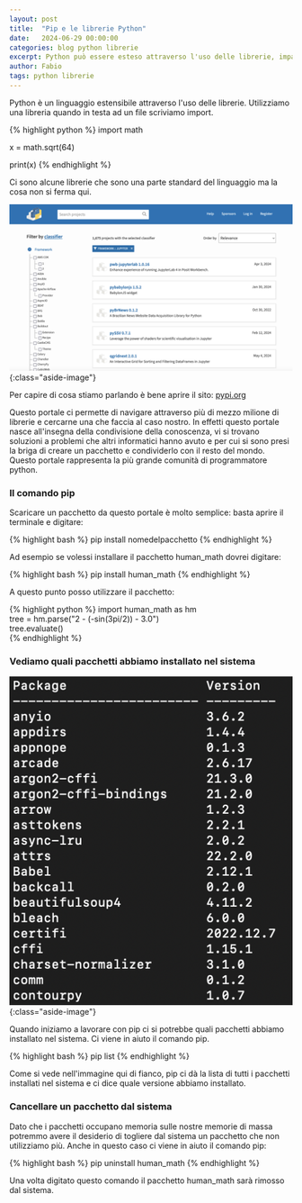 ```yaml
---
layout: post
title:  "Pip e le librerie Python"
date:   2024-06-29 00:00:00
categories: blog python librerie
excerpt: Python può essere esteso attraverso l'uso delle librerie, impariamo ad utilizzare il gestore dei pacchetti python pip
author: Fabio
tags: python librerie
---
```


Python è un linguaggio estensibile attraverso l'uso delle librerie. Utilizziamo una libreria quando in testa ad un file scriviamo import. 

{% highlight python %}
import math

x = math.sqrt(64)

print(x) 
{% endhighlight %}

Ci sono alcune librerie che sono una parte standard del linguaggio ma la cosa non si ferma qui.

![pypi.org](/images/blog/2024-06/pypi.png){:class="aside-image"}

Per capire di cosa stiamo parlando è bene aprire il sito: [pypi.org](https://pypi.org/)

Questo portale ci permette di navigare attraverso più di mezzo milione di librerie e cercarne una che faccia al caso nostro. 
In effetti questo portale nasce all'insegna della condivisione della conoscenza, vi si trovano soluzioni a problemi che altri informatici hanno avuto e per cui si sono presi la briga di creare un pacchetto e condividerlo con il resto del mondo. Questo portale rappresenta la più grande comunità di programmatore python.

### Il comando pip

Scaricare un pacchetto da questo portale è molto semplice: basta aprire il terminale e digitare:

{% highlight bash %}
pip install nomedelpacchetto
{% endhighlight %}

Ad esempio se volessi installare il pacchetto human_math dovrei digitare: 

{% highlight bash %}
pip install human_math
{% endhighlight %}

A questo punto posso utilizzare il pacchetto:

{% highlight python %}
import human_math as hm                     
tree = hm.parse("2 - (-sin(3pi/2)) - 3.0")  
tree.evaluate()  
{% endhighlight %}
 
### Vediamo quali pacchetti abbiamo installato nel sistema

![pip list](/images/blog/2024-06/piplist.png){:class="aside-image"}

Quando iniziamo a lavorare con pip ci si potrebbe quali pacchetti abbiamo installato nel sistema. Ci viene in aiuto il comando pip.

{% highlight bash %}
pip list
{% endhighlight %}

Come si vede nell'immagine qui di fianco, pip ci dà la lista di tutti i pacchetti installati nel sistema e ci dice quale versione abbiamo installato. 


### Cancellare un pacchetto dal sistema

Dato che i pacchetti occupano memoria sulle nostre memorie di massa potremmo avere il desiderio di togliere dal sistema un pacchetto che non utilizziamo più. Anche in questo caso ci viene in aiuto il comando pip:

{% highlight bash %}
pip uninstall human_math
{% endhighlight %}

Una volta digitato questo comando il pacchetto human_math sarà rimosso dal sistema.





